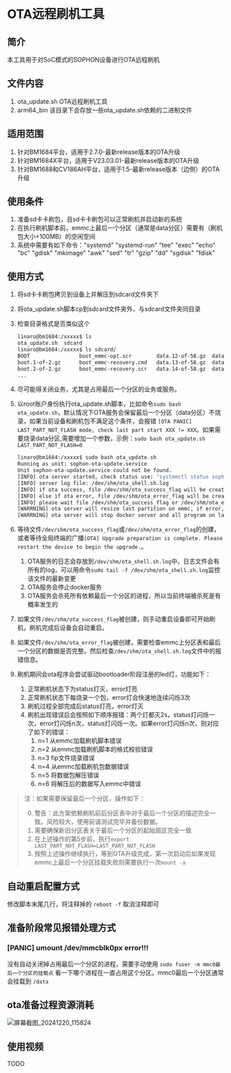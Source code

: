 # OTA远程刷机工具

## 简介

本工具用于对SoC模式的SOPHON设备进行OTA远程刷机

## 文件内容

1. ota_update.sh OTA远程刷机工具
2. arm64_bin 该目录下会存放一些ota_update.sh依赖的二进制文件

## 适用范围

1. 针对BM1684平台，适用于2.7.0-最新release版本的OTA升级
2. 针对BM1684X平台，适用于V23.03.01-最新release版本的OTA升级
3. 针对BM1688和CV186AH平台，适用于1.5-最新release版本（边侧）的OTA升级

## 使用条件

1. 准备sd卡卡刷包，且sd卡卡刷包可以正常刷机并启动新的系统
2. 在执行刷机脚本前，emmc上最后一个分区（通常是data分区）需要有（刷机包大小+100MB）的空闲空间
3. 系统中需要有如下命令："systemd" "systemd-run" "tee" "exec" "echo" "bc" "gdisk" "mkimage" "awk" "sed" "tr" "gzip" "dd" "sgdisk" "fdisk"

## 使用方式

1. 将sd卡卡刷包拷贝到设备上并解压到sdcard文件夹下
2. 将ota_update.sh脚本cp到sdcard文件夹外，与sdcard文件夹同目录
3. 检查目录格式是否类似这个

    ```bash
    linaro@bm1684:/xxxxx$ ls
    ota_update.sh  sdcard
    linaro@bm1684:/xxxxx$ ls sdcard/
    BOOT                boot_emmc-opt.scr        data.12-of-58.gz  data.25-of-58.gz  data.38-of-58.gz  data.50-of-58.gz  gpt.gz              rootfs.12-of-32.gz  rootfs.25-of-32.gz  rootfs.9-of-32.gz
    boot.1-of-2.gz      boot_emmc-recovery.cmd   data.13-of-58.gz  data.26-of-58.gz  data.39-of-58.gz  data.51-of-58.gz  md5.txt             rootfs.13-of-32.gz  rootfs.26-of-32.gz  rootfs_rw.1-of-2.gz
    boot.2-of-2.gz      boot_emmc-recovery.scr   data.14-of-58.gz  data.27-of-58.gz  data.4-of-58.gz   data.52-of-58.gz  misc.1-of-1.gz      rootfs.14-of-32.gz  rootfs.27-of-32.gz  rootfs_rw.2-of-2.gz
    ...
    ```
4. 尽可能得关闭业务，尤其是占用最后一个分区的业务或服务。
5. 以root账户身份执行ota_update.sh脚本，比如命令`sudo bash ota_update.sh`，默认情况下OTA服务会保留最后一个分区（data分区）不烧录，如果当前设备和刷机包不满足这个条件，会报错 `[OTA PANIC] LAST_PART_NOT_FLASH mode, check last part start XXX != XXX`。如果需要烧录data分区,需要增加一个参数，示例：`sudo bash ota_update.sh LAST_PART_NOT_FLASH=0`

    ```bash
    linaro@bm1684:/xxxxx$ sudo bash ota_update.sh 
    Running as unit: sophon-ota-update.service
    Unit sophon-ota-update.service could not be found.
    [INFO] ota server started, check status use: "systemctl status sophon-ota-update.service --no-page -l"
    [INFO] server log file: /dev/shm/ota_shell.sh.log
    [INFO] if ota success, file /dev/shm/ota_success_flag will be created
    [INFO] else if ota error, file /dev/shm/ota_error_flag will be created
    [INFO] please wait file /dev/shm/ota_success_flag or /dev/shm/ota_error_flag
    [WARRNING] ota server will resize last partition on emmc, if error, please check emmc partitions
    [WARRNING] ota server will stop docker server and all program on last partition
    ```
6. 等待文件`/dev/shm/ota_success_flag`或`/dev/shm/ota_error_flag`的创建，或者等待全局终端的广播`[OTA] Upgrade preparation is complete. Please restart the device to begin the upgrade.`。

    1. OTA服务的日志会存放到`/dev/shm/ota_shell.sh.log`中，日志文件会有所有的log，可以用命令`sudo tail -f /dev/shm/ota_shell.sh.log`监控该文件的最新变更
    2. OTA服务会停止docker服务
    3. OTA服务会杀死所有依赖最后一个分区的进程，所以当前终端被杀死是有概率发生的

7. 如果文件`/dev/shm/ota_success_flag`被创建，则手动重启设备即可开始刷机，刷机完成后设备会自动重启。
8. 如果文件`/dev/shm/ota_error_flag`被创建，需要检查emmc上分区表和最后一个分区的数据是否完整。然后检查`/dev/shm/ota_shell.sh.log`文件中的报错信息。
9. 刷机期间会ota程序会尝试驱动bootloader阶段注册的led灯，功能如下：

    1. 正常刷机状态下为status灯灭，error灯亮
    2. 正常刷机状态下每烧录一个包，error灯会快速地连续闪烁3次
    3. 刷机过程全部完成后status灯亮，error灯灭
    4. 刷机出现错误后会按照如下顺序报错：两个灯都灭2s，status灯闪烁一次，error灯闪烁n次，status灯闪烁一次。如果error灯闪烁n次，则对应了如下的错误：
        1. n=1 从emmc加载刷机脚本错误
        2. n=2 从emmc加载刷机脚本的格式校验错误
        3. n=3 fip文件烧录错误
        4. n=4 从emmc加载刷机包数据错误
        5. n=5 将数据包解压错误
        6. n=6 将解压后的数据写入emmc中错误

> 注：如果需要保留最后一个分区，操作如下：
>
> 0. 警告：此方案依赖刷机前后分区表中对于最后一个分区的描述完全一致。风险较大，使用前请测试完毕并备份数据。
> 1. 需要确保新旧分区表关于最后一个分区的起始扇区完全一致
> 2. 在上述操作的第5步前，执行`export LAST_PART_NOT_FLASH=LAST_PART_NOT_FLASH`
> 3. 按照上述操作继续执行，等到OTA升级完成，第一次启动后如果发现emmc上最后一个分区挂载失败则需要执行一次`mount -a`

## 自动重启配置方式

修改脚本末尾几行，将注释掉的 `reboot -f` 取消注释即可

## 准备阶段常见报错处理方式

### \[PANIC\] umount /dev/mmcblk0px error!!!

没有自动关闭掉占用最后一个分区的进程，需要手动使用 `sudo fuser -m mmc0最后一个分区的挂载点` 看一下哪个进程在一直占用这个分区。mmc0最后一个分区通常会挂载到 `/data`

## ota准备过程资源消耗

![屏幕截图_20241220_115824](https://github.com/user-attachments/assets/79346334-6e4a-4104-806f-26eee6b5b89e)

## 使用视频

TODO
